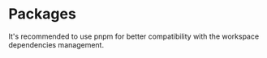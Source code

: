 # Packages

It's recommended to use pnpm for better compatibility with the
workspace dependencies management.
